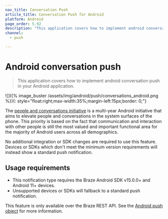 ```yaml
---
nav_title: Conversation Push
article_title: Conversation Push for Android
platform: Android
page_order: 5.92
description: "This application covers how to implement android conversation push in your Android application."
channel:
  - push

---
```


# Android conversation push

> This application covers how to implement android conversation push in your Android application.

![]({% image_buster /assets/img/android/push/conversations_android.png %}){: style="float:right;max-width:35%;margin-left:15px;border: 0;"}

The [people and conversations initiative][2] is a multi-year Android initiative that aims to elevate people and conversations in the system surfaces of the phone. This priority is based on the fact that communication and interaction with other people is still the most valued and important functional area for the majority of Android users across all demographics.

No additional integration or SDK changes are required to use this feature. Devices or SDKs which don't meet the minimum version requirements will instead show a standard push notification.

## Usage requirements

- This notification type requires the Braze Android SDK v15.0.0+ and Android 11+ devices. 
- Unsupported devices or SDKs will fallback to a standard push notification.

This feature is only available over the Braze REST API. See the [Android push object][1] for more information.

[1]: {{site.baseurl}}/api/objects_filters/messaging/android_object#android-conversation-push-object
[2]: https://developer.android.com/guide/topics/ui/conversations
